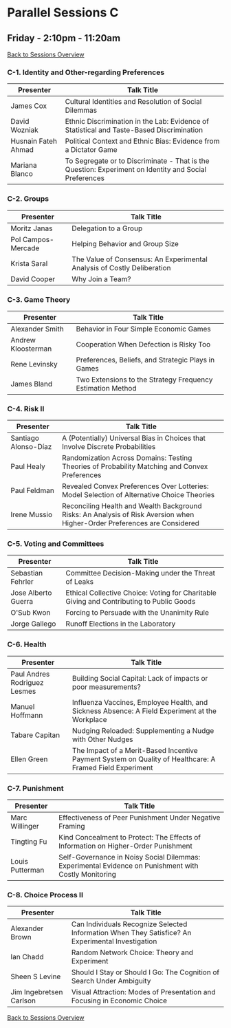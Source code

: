 # Parallel Sessions C
## Friday - 2:10pm - 11:20am
[Back to Sessions Overview](README.md)

### **C-1. Identity and Other-regarding Preferences**

Presenter     | Talk Title
--------------|------------
James Cox | Cultural Identities and Resolution of Social Dilemmas
David Wozniak | Ethnic Discrimination in the Lab: Evidence of Statistical and Taste-Based Discrimination
Husnain Fateh Ahmad |	Political Context and Ethnic Bias: Evidence from a Dictator Game
Mariana Blanco | To Segregate or to Discriminate - That is the Question: Experiment on Identity and Social Preferences


### **C-2. Groups**	

Presenter     | Talk Title
--------------|------------
Moritz Janas |	Delegation to a Group
Pol Campos-Mercade |	Helping Behavior and Group Size
Krista Saral |	The Value of Consensus: An Experimental Analysis of Costly Deliberation
David Cooper |	Why Join a Team?


### **C-3. Game Theory**

Presenter     | Talk Title
--------------|------------
Alexander Smith |	Behavior in Four Simple Economic Games
Andrew Kloosterman |	Cooperation When Defection is Risky Too
Rene Levinsky |	Preferences, Beliefs, and Strategic Plays in Games
James Bland |	Two Extensions to the Strategy Frequency Estimation Method


### **C-4. Risk II**

Presenter     | Talk Title
--------------|------------
Santiago Alonso-Díaz |	A (Potentially) Universal Bias in Choices that Involve Discrete Probabilities
Paul Healy |	Randomization Across Domains: Testing Theories of Probability Matching and Convex Preferences
Paul Feldman |	Revealed Convex Preferences Over Lotteries: Model Selection of Alternative Choice Theories
Irene Mussio |	Reconciling Health and Wealth Background Risks: An Analysis of Risk Aversion when Higher-Order Preferences are Considered


### **C-5. Voting and Committees**

Presenter     | Talk Title
--------------|------------
Sebastian Fehrler |	Committee Decision-Making under the Threat of Leaks
Jose Alberto Guerra |	Ethical Collective Choice: Voting for Charitable Giving and Contributing to Public Goods
O'Sub Kwon |	Forcing to Persuade with the Unanimity Rule
Jorge Gallego |	Runoff Elections in the Laboratory


### **C-6. Health**

Presenter     | Talk Title
--------------|------------
Paul Andres Rodriguez Lesmes |	Building Social Capital: Lack of impacts or poor measurements?
Manuel Hoffmann |	Influenza Vaccines, Employee Health, and Sickness Absence: A Field Experiment at the Workplace
Tabare Capitan |	Nudging Reloaded: Supplementing a Nudge with Other Nudges
Ellen Green |	The Impact of a Merit-Based Incentive Payment System on Quality of Healthcare:  A Framed Field Experiment 


### **C-7. Punishment**

Presenter     | Talk Title
--------------|------------
Marc Willinger |	Effectiveness of Peer Punishment Under Negative Framing
Tingting Fu |	Kind Concealment to Protect: The Effects of Information on Higher-Order Punishment
Louis Putterman |	Self-Governance in Noisy Social Dilemmas: Experimental Evidence on Punishment with Costly Monitoring

	
### **C-8. Choice Process II**

Presenter     | Talk Title
--------------|------------
Alexander Brown |	Can Individuals Recognize Selected Information When They Satisfice? An Experimental Investigation
Ian Chadd |	Random Network Choice: Theory and Experiment
Sheen S Levine |	Should I Stay or Should I Go: The Cognition of Search Under Ambiguity
Jim Ingebretsen Carlson |	Visual Attraction: Modes of Presentation and Focusing in Economic Choice

[Back to Sessions Overview](README.md)
